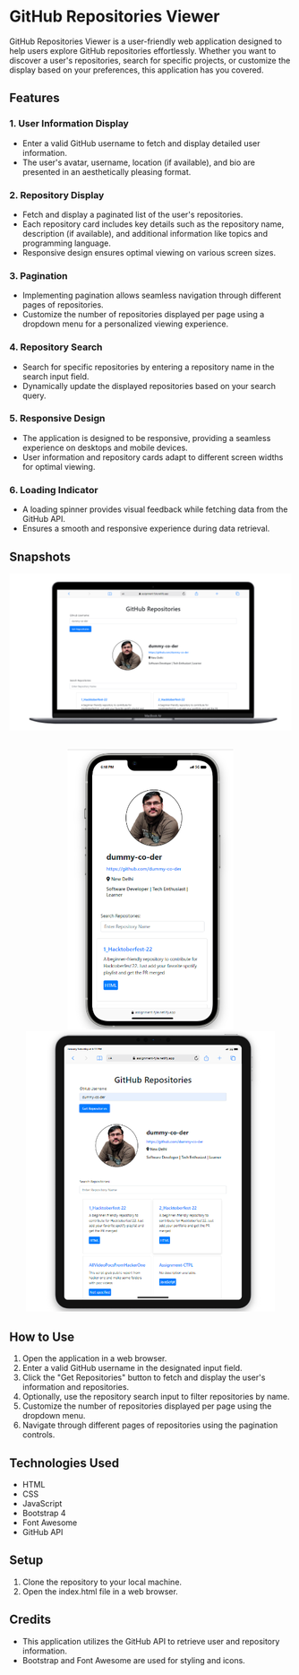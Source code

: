 # GitHub Repositories Viewer

GitHub Repositories Viewer is a user-friendly web application designed to help users explore GitHub repositories effortlessly. Whether you want to discover a user's repositories, search for specific projects, or customize the display based on your preferences, this application has you covered.

## Features

### 1. User Information Display

- Enter a valid GitHub username to fetch and display detailed user information.
- The user's avatar, username, location (if available), and bio are presented in an aesthetically pleasing format.

### 2. Repository Display

- Fetch and display a paginated list of the user's repositories.
- Each repository card includes key details such as the repository name, description (if available), and additional information like topics and programming language.
- Responsive design ensures optimal viewing on various screen sizes.

### 3. Pagination

- Implementing pagination allows seamless navigation through different pages of repositories.
- Customize the number of repositories displayed per page using a dropdown menu for a personalized viewing experience.

### 4. Repository Search

- Search for specific repositories by entering a repository name in the search input field.
- Dynamically update the displayed repositories based on your search query.

### 5. Responsive Design

- The application is designed to be responsive, providing a seamless experience on desktops and mobile devices.
- User information and repository cards adapt to different screen widths for optimal viewing.

### 6. Loading Indicator

- A loading spinner provides visual feedback while fetching data from the GitHub API.
- Ensures a smooth and responsive experience during data retrieval.

## Snapshots

![Center Image](images/laptop.png)

<br>
<div align="center">
  <img src="images/mobile.png" alt="Mobile screen" height="500"/>
  <img src="images/tab.png" alt="Tab screen" height="500"/>
</div>

## How to Use

1. Open the application in a web browser.
2. Enter a valid GitHub username in the designated input field.
3. Click the "Get Repositories" button to fetch and display the user's information and repositories.
4. Optionally, use the repository search input to filter repositories by name.
5. Customize the number of repositories displayed per page using the dropdown menu.
6. Navigate through different pages of repositories using the pagination controls.

## Technologies Used

- HTML
- CSS
- JavaScript
- Bootstrap 4
- Font Awesome
- GitHub API

## Setup

1. Clone the repository to your local machine.
2. Open the index.html file in a web browser.

## Credits

- This application utilizes the GitHub API to retrieve user and repository information.
- Bootstrap and Font Awesome are used for styling and icons.
